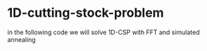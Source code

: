 # 1D-cutting-stock-problem
in the following code we will solve 1D-CSP with FFT and simulated annealing
